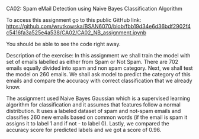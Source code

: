 CA02: Spam eMail Detection using Naive Bayes Classification Algorithm

To access this assignment go to this public GitHub link: 
https://github.com/wrutkowska/BSAN6070/blob/fbb19d34e6d36bdf2902f4c5416fa3a525e4a538/CA02/CA02_NB_assignment.ipynb

You should be able to see the code right away.

Description of the exercise:
In this assignment we shall train the model with set of emails labelled as either from Spam or Not Spam. There are 702 emails equally divided into spam and non spam category. Next, we shall test the model on 260 emails. We shall ask model to predict the category of this emails and compare the accuracy with correct classification that we already know. 

The assignment used Naive Bayes Gaussian which is a supervised learning algorithm for classification and it assumes that features follow a normal distribution. It uses a labeled dataset of spam and not-spam emails and classifies 260 new emails based on common words (if the email is spam it assigns it to label 1 and if not - to label 0). Lastly, we compared the accuracy score for predicted labels and we got a score of 0.96.

